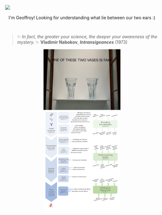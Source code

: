 [<img src="https://img.shields.io/badge/linkedin-%230077B5.svg?&style=for-the-badge&logo=linkedin&logoColor=white" />](https://www.linkedin.com/in/geoffroy-b-802376105/)
<br>

<p align="center">
I'm Geoffroy! Looking for understanding what lie between our two ears :)

</p>
<br>

> ✨ *_In fact, the greater your science, the deeper your awareness of the mystery._* ✨ **Vladimir Nabokov**, ***Intransigeances*** (1973)

<p align="center">
<a>
  <img src="/images/oneofthesevasesisfake.jpg" width="50%"/>
  <img src="/images/MLOpportunities.png" width="50%"/>
</a>
</p>

